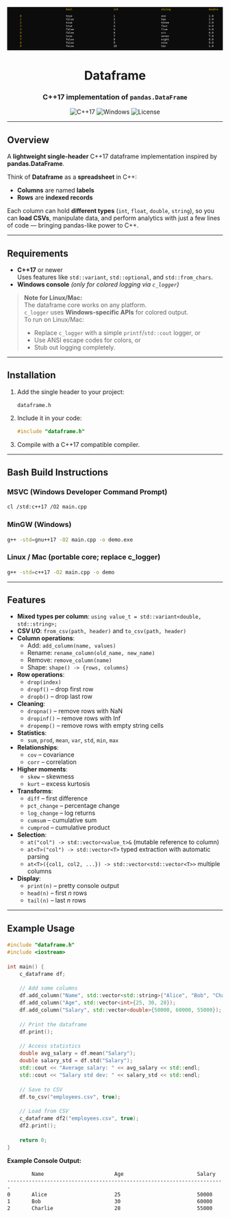 <div align="center">
  <img src="df.png" alt="Logo"/>
  <h1>Dataframe</h1>
  <h3>C++17 implementation of <code>pandas.DataFrame</code></h3>
</div>

<p align="center">
  <img alt="C++17" src="https://img.shields.io/badge/C++-17-blue.svg?style=flat-square"/>
  <img alt="Windows" src="https://img.shields.io/badge/Platform-Windows/Linux/Mac-green?style=flat-square"/>
  <img alt="License" src="https://img.shields.io/badge/License-MIT-yellow.svg?style=flat-square"/>
</p>

---

## Overview
A **lightweight single-header** C++17 dataframe implementation inspired by **pandas.DataFrame**.

Think of **Dataframe** as a **spreadsheet** in C++:
- **Columns** are named **labels**
- **Rows** are **indexed records**

Each column can hold **different types** (`int`, `float`, `double`, `string`), so you can **load CSVs**, manipulate data, and perform analytics with just a few lines of code — bringing pandas-like power to C++.

---

## Requirements
- **C++17** or newer  
  Uses features like `std::variant`, `std::optional`, and `std::from_chars`.
- **Windows console** *(only for colored logging via `c_logger`)*  

> **Note for Linux/Mac:**  
> The dataframe core works on any platform.  
> `c_logger` uses **Windows-specific APIs** for colored output.  
> To run on Linux/Mac:
> - Replace `c_logger` with a simple `printf`/`std::cout` logger, or  
> - Use ANSI escape codes for colors, or  
> - Stub out logging completely.

---

## Installation
1. Add the single header to your project:
   ```
   dataframe.h
   ```
2. Include it in your code:
   ```cpp
   #include "dataframe.h"
   ```
3. Compile with a C++17 compatible compiler.

---

## Bash Build Instructions

### MSVC (Windows Developer Command Prompt)
```bash
cl /std:c++17 /O2 main.cpp
```

### MinGW (Windows)
```bash
g++ -std=gnu++17 -O2 main.cpp -o demo.exe
```

### Linux / Mac (portable core; replace c_logger)
```bash
g++ -std=c++17 -O2 main.cpp -o demo
```

---

## Features
- **Mixed types per column**: `using value_t = std::variant<double, std::string>;`
- **CSV I/O**: `from_csv(path, header)` and `to_csv(path, header)`
- **Column operations**:
  - Add: `add_column(name, values)`
  - Rename: `rename_column(old_name, new_name)`
  - Remove: `remove_column(name)`
  - Shape: `shape() -> {rows, columns}`
- **Row operations**:
  - `drop(index)`
  - `dropf()` – drop first row
  - `dropb()` – drop last row
- **Cleaning**:
  - `dropna()` – remove rows with NaN
  - `dropinf()` – remove rows with Inf
  - `dropemp()` – remove rows with empty string cells
- **Statistics**:
  - `sum`, `prod`, `mean`, `var`, `std`, `min`, `max`
- **Relationships**:
  - `cov` – covariance
  - `corr` – correlation
- **Higher moments**:
  - `skew` – skewness
  - `kurt` – excess kurtosis
- **Transforms**:
  - `diff` – first difference
  - `pct_change` – percentage change
  - `log_change` – log returns
  - `cumsum` – cumulative sum
  - `cumprod` – cumulative product
- **Selection**:
  - `at("col") -> std::vector<value_t>&` (mutable reference to column)
  - `at<T>("col") -> std::vector<T>` typed extraction with automatic parsing
  - `at<T>({col1, col2, ...}) -> std::vector<std::vector<T>>` multiple columns
- **Display**:
  - `print(n)` – pretty console output
  - `head(n)` – first *n* rows
  - `tail(n)` – last *n* rows

---

## Example Usage

```cpp
#include "dataframe.h"
#include <iostream>

int main() {
    c_dataframe df;

    // Add some columns
    df.add_column("Name", std::vector<std::string>{"Alice", "Bob", "Charlie"});
    df.add_column("Age", std::vector<int>{25, 30, 28});
    df.add_column("Salary", std::vector<double>{50000, 60000, 55000});

    // Print the dataframe
    df.print();

    // Access statistics
    double avg_salary = df.mean("Salary");
    double salary_std = df.std("Salary");
    std::cout << "Average salary: " << avg_salary << std::endl;
    std::cout << "Salary std dev: " << salary_std << std::endl;

    // Save to CSV
    df.to_csv("employees.csv", true);

    // Load from CSV
    c_dataframe df2("employees.csv", true);
    df2.print();

    return 0;
}
```

**Example Console Output:**
```
        Name                       Age                        Salary
-----------------------------------------------------------------------
0       Alice                      25                         50000
1       Bob                        30                         60000
2       Charlie                    28                         55000
```
